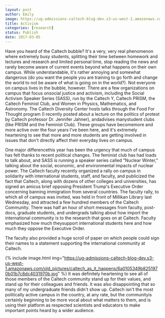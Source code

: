 ```yaml
---
layout: post
author: Emily
image: https://ug-admissions-caltech-blog-dev.s3-us-west-1.amazonaws.com/old_pictures/caltech_as_it_happens/6a0105349b8251970b01bb097f663c970d.jpg
title: Activism
categories: [research]
status: Publish
date: 2017-03-05
---
```



Have you heard of the Caltech bubble? It's a very, very real phenomenon where extremely busy students, splitting their time between homework and lectures and research and limited personal time, stop reading the news and rarely become aware of current events beyond what happens on their own campus. While understandable, it's rather annoying and somewhat dangerous (do you want the people you are training to go forth and change the world to not be aware of what is going on in the world?). Not everyone on campus lives in the bubble, however. There are a few organizations on campus that focus onsocial justice and activism, including the Social Activism Speaker Series (SASS), run by the Caltech Y, Caltech PRISM, the Caltech Feminist Club, and Women in Physics, Mathematics, and Astronomy. The Caltech Diversity Center hosts talks through the Food For Thought program (I recently posted about a lecture on the politics of protest by Caltech professor Dr. Jennifer Jahner), andadvises manystudent clubs (like PRISM and the Feminist Club). These groups have becomemore and more active over the four years I've been here, and it's extremely heartening to see that more and more students are getting involved in issues that don't directly affect their everyday lives on campus.

One major differencethis year has been the urgency that much of campus has felt thanks to recent political changes. The feminist club has had loads to talk about, and SASS is running a speaker series called "Nuclear Winter," talking about the social, economic, and environmental impacts of nuclear power. The Caltech faculty recently organized a rally on campus in solidarity with international students, staff, and faculty, and publicized the fact that Caltech, along with dozens of other colleges and universities, has signed an amicus brief opposing President Trump's Executive Order concerning banning immigration from several countries. The faculty rally, to which all of campus was invited, was held in front of Millikan Library last Wednesday, and attracted a few hundred members of the Caltech Community. There was half an hour of short messages from faculty, post-docs, graduate students, and undergrads talking about how import the international community is to the research that goes on at Caltech. Faculty emphasized how much theysupport international students here and how much they oppose the Executive Order.

The faculty also provided a huge scroll of paper on which people could sign their names to a statement supporting the international community at Caltech.


{% include image.html img="https://ug-admissions-caltech-blog-dev.s3-us-west-1.amazonaws.com/old_pictures/caltech_as_it_happens/6a0105349b8251970b01b7c8dc4031970b.jpg" %}
It was definitely heartening to see all of those members of the Caltech community stand up for their values, and stand up for their colleagues and friends. It was also disappointing that so many of my undergraduate friends didn't show up. Caltech isn't the most politically active campus in the country, at any rate, but the communityis certainly beginning to be more vocal about what matters to them, and is using their platform as respected scientists and educators to make important points heard by a wider audience.

